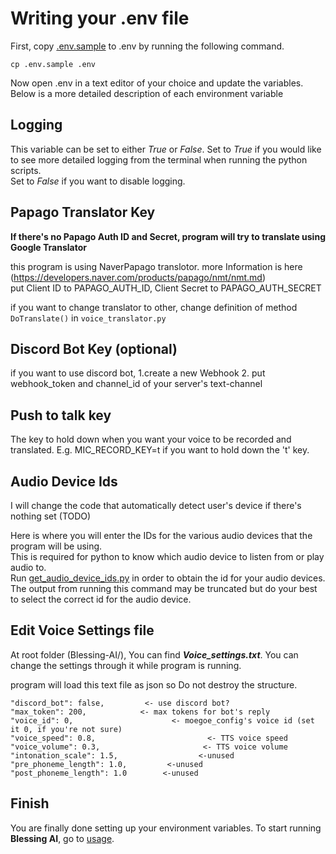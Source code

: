 # Writing your .env file

First, copy [.env.sample](../.env.sample) to .env by running the following command.

```cp .env.sample .env```

Now open .env in a text editor of your choice and update the variables. Below is a more detailed description of each environment variable

## Logging

This variable can be set to either _True_ or _False_. Set to _True_ if you would like to see more detailed logging from the terminal when running the python scripts.  
Set to _False_ if you want to disable logging.

## Papago Translator Key

**If there's no Papago Auth ID and Secret, program will try to translate using Google Translator**  

this program is using NaverPapago translotor. more Information is here (https://developers.naver.com/products/papago/nmt/nmt.md)  
put Client ID to PAPAGO_AUTH_ID, Client Secret to PAPAGO_AUTH_SECRET  

if you want to change translator to other, change definition of method `DoTranslate()` in `voice_translator.py`  

## Discord Bot Key (optional)

if you want to use discord bot, 1.create a new Webhook 2. put webhook_token and channel_id of your server's text-channel

## Push to talk key

The key to hold down when you want your voice to be recorded and translated. E.g. MIC_RECORD_KEY=t if you want to hold down the 't' key.

## Audio Device Ids

I will change the code that automatically detect user's device if there's nothing set (TODO)

Here is where you will enter the IDs for the various audio devices that the program will be using.  
This is required for python to know which audio device to listen from or play audio to.  
Run [get_audio_device_ids.py](../src/modules/get_audio_device_ids.py) in order to obtain the id for your audio devices.  
The output from running this command may be truncated but do your best to select the correct id for the audio device.  

## Edit Voice Settings file

At root folder (Blessing-AI/), You can find ***Voice_settings.txt***. You can change the settings through it while program is running.

program will load this text file as json so Do not destroy the structure.

```
"discord_bot": false,         <- use discord bot?
"max_token": 200,            <- max tokens for bot's reply
"voice_id": 0,                      <- moegoe_config's voice id (set it 0, if you're not sure)
"voice_speed": 0.8,                         <- TTS voice speed
"voice_volume": 0.3,                       <- TTS voice volume
"intonation_scale": 1.5,                  <-unused
"pre_phoneme_length": 1.0,         <-unused
"post_phoneme_length": 1.0        <-unused
```

<!-- ## Voicevox Settings

Choose which speaker to use from Voicevox by updating VOICE_ID. 
Send a curl request to get a list of all speaker IDs and their corresponding speakers.
Replace <VOICEVOX_BASE_URL> with the url that Voicevox is hosted at.

```curl <VOICEVOX_BASE_URL>/speakers```

Feel free to adjust the scaling of the speaker's volume, speed or intonation as well.

## Subtitle Settings

RECORD_TIMEOUT is the max number of seconds for [Audio Subtitler](../src/subtitler.py) to listen for before passing the audio to Whisper.

PHRASE_TIMEOUT is the max number of seconds between subtitles before starting a new one.

REQUEST_TIMEOUT is the max number of seconds to wait for a translation response from Whisper before dropping the request.
This is useful if you do not want old subtitles that took too long to process to overwrite current ones.

OFFSET_X and OFFSET_Y is the number of pixels from the bottom middle of the screen for subtitles to be displayed.

SUBTITLE_FONT_SIZE and SUBTITLE_COLOR is self explanatory.

SUBTITLE_BG_COLOR is the background color of your subtitles

SACRIFICIAL_COLOR is the color that will be considered transparent. This is for the subtitles to appear without python's tkinter window showing up and blocking the screen.

SACRIFICIAL_COLOR can be set to the same color as SUBTITLE_BG_COLOR so that subtitles will not have a background color.
SUBTITLE_COLOR shouldn't be set to the same color as SACRIFICIAL_COLOR as this will cause your subtitles to be invisible.
 -->

## Finish

You are finally done setting up your environment variables. To start running **Blessing AI**, go to [usage](../README.md#Usage).
